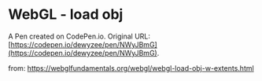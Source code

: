# WebGL - load obj

A Pen created on CodePen.io. Original URL: [https://codepen.io/dewyzee/pen/NWyJBmG](https://codepen.io/dewyzee/pen/NWyJBmG).

from: https://webglfundamentals.org/webgl/webgl-load-obj-w-extents.html